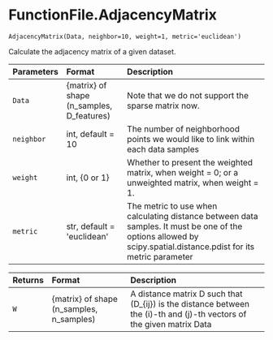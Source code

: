 # FunctionFile.AdjacencyMatrix

    AdjacencyMatrix(Data, neighbor=10, weight=1, metric='euclidean')

Calculate the adjacency matrix of a given dataset.


| Parameters  |    Format                       |Description
| :---------- | :----------------------------------- |:-----------------------------------
| `Data`      |      {matrix} of shape (n_samples, D_features)| Note that we do not support the sparse matrix now.  |
| `neighbor`   | int, default = 10    |  The number of neighborhood points we would like to link within each data samples |
| `weight`    |  int, {0 or 1} |  Whether to present the weighted matrix, when weight = 0; or a unweighted matrix, when weight = 1. |
| `metric`   | str, default = 'euclidean' | The metric to use when calculating distance between data samples. It must be one of the options allowed by scipy.spatial.distance.pdist for its metric parameter |


| Returns  |    Format                       |Description
| :---------- | :----------------------------------- |:-----------------------------------
| `W`      |      {matrix} of shape (n_samples, n_samples)| A distance matrix D such that \(D_{ij}\) is the distance between the \(i\)-th and \(j\)-th vectors of the given matrix Data  |
